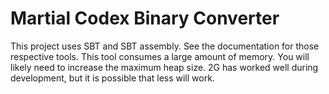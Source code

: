 Martial Codex Binary Converter
==

This project uses SBT and SBT assembly. See the documentation for those
respective tools. This tool consumes a large amount of memory. You will likely
need to increase the maximum heap size. 2G has worked well during development,
but it is possible that less will work.

